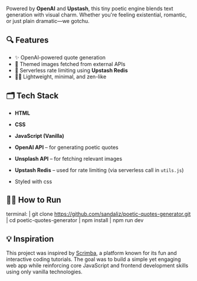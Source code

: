 Powered by **OpenAI** and **Upstash**, this tiny poetic engine blends text generation with visual charm. Whether you're feeling existential, romantic, or just plain dramatic—we gotchu.

## 🔍 Features

- ✨ OpenAI-powered quote generation  
- 📸 Themed images fetched from external APIs  
- 🧵 Serverless rate limiting using **Upstash Redis**  
- 🧘‍♀️ Lightweight, minimal, and zen-like

## 🗂️ Tech Stack

- **HTML**  
- **CSS**  
- **JavaScript (Vanilla)**  
- **OpenAI API** – for generating poetic quotes  
- **Unsplash API** – for fetching relevant images  
- **Upstash Redis** – used for rate limiting (via serverless call in `utils.js`)
 
- Styled with css 

## 🏃‍♀️ How to Run

terminal:
| git clone https://github.com/sandaliz/poetic-quotes-generator.git
| cd poetic-quotes-generator
| npm install
| npm run dev


## 💡 Inspiration

This project was inspired by [Scrimba](https://scrimba.com/), a platform known for its fun and interactive coding tutorials. The goal was to build a simple yet engaging web app while reinforcing core JavaScript and frontend development skills using only vanilla technologies.

